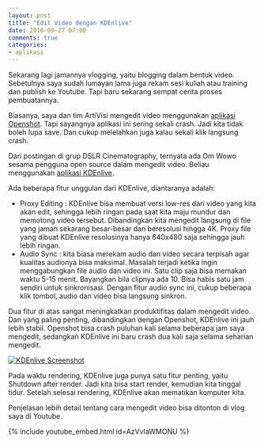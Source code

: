 ```yaml
---
layout: post
title: "Edit Video dengan KDEnlive"
date: 2016-09-27 07:00
comments: true
categories: 
- aplikasi
---
```


Sekarang lagi jamannya vlogging, yaitu blogging dalam bentuk video. Sebetulnya saya sudah lumayan lama juga rekam sesi kuliah atau training dan publish ke Youtube. Tapi baru sekarang sempat cerita proses pembuatannya.

Biasanya, saya dan tim ArtiVisi mengedit video menggunakan [aplikasi Openshot](http://www.openshot.org/). Tapi sayangnya aplikasi ini sering sekali crash. Jadi kita tidak boleh lupa save. Dan cukup melelahkan juga kalau sekali klik langsung crash.

Dari postingan di grup DSLR Cinematography, ternyata ada Om Wowo sesama pengguna open source dalam mengedit video.  Beliau menggunakan [aplikasi KDEnlive](https://kdenlive.org/). 

Ada beberapa fitur unggulan dari KDEnlive, diantaranya adalah:

* Proxy Editing : KDEnlive bisa membuat versi low-res dari video yang kita akan edit, sehingga lebih ringan pada saat kita maju mundur dan memotong video tersebut. Dibandingkan kita mengedit langsung di file yang jaman sekarang besar-besar dan beresolusi hingga 4K. Proxy file yang dibuat KDEnlive resolusinya hanya 640x480 saja sehingga jauh lebih ringan.
* Audio Sync : kita biasa merekam audio dan video secara terpisah agar kualitas audionya bisa maksimal. Masalah terjadi ketika ingin menggabungkan file audio dan video ini. Satu clip saja bisa memakan waktu 5-15 menit. Bayangkan bila clipnya ada 10. Bisa habis satu jam sendiri untuk sinkronisasi. Dengan fitur audio sync ini, cukup beberapa klik tombol, audio dan video bisa langsung sinkron.

Dua fitur di atas sangat meningkatkan produktifitas dalam mengedit video. Dan yang paling penting, dibandingkan dengan Openshot, KDEnlive ini jauh lebih stabil. Openshot bisa crash puluhan kali selama beberapa jam saya mengedit, sedangkan KDEnlive ini baru crash dua kali saja selama seharian mengedit.

[![KDEnlive Screenshot](https://lh3.googleusercontent.com/OubxnpJ1YEk-K_uIp50WZvZECgnLpm9XQsbN0-rNhcN2h1fNOp9tswJyq6nvwp9v0-VBcW_LqQXE=w1111-h694-no)](https://lh3.googleusercontent.com/OubxnpJ1YEk-K_uIp50WZvZECgnLpm9XQsbN0-rNhcN2h1fNOp9tswJyq6nvwp9v0-VBcW_LqQXE=w1111-h694-no)

Pada waktu rendering, KDEnlive juga punya satu fitur penting, yaitu Shutdown after render. Jadi kita bisa start render, kemudian kita tinggal tidur. Setelah selesai rendering, KDEnlive akan mematikan komputer kita.

Penjelasan lebih detail tentang cara mengedit video bisa ditonton di vlog saya di Youtube.

{% include youtube_embed.html id=AzVvIaWMONU %}
